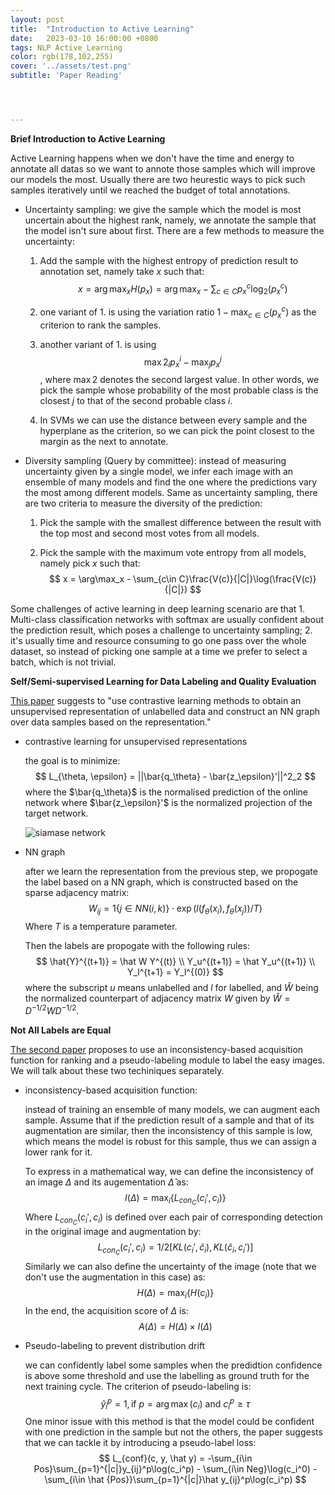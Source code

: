 ```yaml
---
layout: post
title:  "Introduction to Active Learning"
date:   2023-03-10 16:00:00 +0800
tags: NLP Active_Learning
color: rgb(178,102,255)
cover: '../assets/test.png'
subtitle: 'Paper Reading'




---
```


**Brief Introduction to Active Learning**

Active Learning happens when we don't have the time and energy to annotate all datas so we want to annote those samples which will improve our models the most. Usually there are two heurestic ways to pick such samples iteratively until we reached the budget of total annotations.

- Uncertainty sampling: we give the sample which the model is most uncertain about the highest rank, namely, we annotate the sample that the model isn't sure about first. There are a few methods to measure the uncertainty:

  1. Add the sample with the highest entropy of prediction result to annotation set, namely take $x$ such that:
     $$
     x = \arg\max_x H(p_x) = \arg\max_x -\sum_{c\in C} p_x^c \log_2(p_x^c)
     $$

  2. one variant of 1. is using the variation ratio $1- \max_{c\in C} (p_x^c)$ as the criterion to rank the samples.
  3. another variant of 1. is using $$\max2_ip_x^i - \max_jp_x^j$$, where $\max2$ denotes the second largest value. In other words, we pick the sample whose probability of the most probable class is the closest $j$ to that of the second probable class $i$.
  4.  In SVMs we can use the distance between every sample and the hyperplane as the criterion, so we can pick the point closest to the margin as the next to annotate.

- Diversity sampling (Query by committee): instead of measuring uncertainty given by a single model, we infer each image with an ensemble of many models and find the one where the predictions vary the most among different models. Same as uncertainty sampling, there are two criteria to measure the diversity of the prediction:

  1. Pick the sample with the smallest difference between the result with the top most and second most votes from all models.

  2. Pick the sample with the maximum vote entropy from all models, namely pick $x$ such that:
     $$
     x = \arg\max_x  - \sum_{c\in C}\frac{V(c)}{|C|}\log(\frac{V(c)}{|C|})
     $$

Some challenges of active learning in deep learning scenario are that 1. Multi-class classification networks with softmax are usually confident about the prediction result, which poses a challenge to uncertainty sampling; 2. it's usually time and resource consuming to go one pass over the whole dataset, so instead of picking one sample at a time we prefer to select a batch, which is not trivial.



**Self/Semi-supervised Learning for Data Labeling and Quality Evaluation**

[This paper](https://arxiv.org/pdf/2111.10932.pdf) suggests to "use contrastive learning methods to obtain an unsupervised representation of unlabelled data and construct an NN graph over data samples based on the representation."

- contrastive learning for unsupervised representations

  the goal is to minimize:
  $$
  L_{\theta, \epsilon} = ||\bar{q_\theta} - \bar{z_\epsilon}'||^2_2
  $$
  where the $\bar{q_\theta}$ is the normalised prediction of the online network where $\bar{z_\epsilon}'$ is the normalized projection of the target network.

  ![siamase network](../../../assets/siamase_network.png)

- NN graph

  after we learn the representation from the previous step, we propogate the label based on a NN graph, which is constructed based on the sparse adjacency matrix:
  $$
  W_{ij} = 1\{j\in NN(i,k)\}\cdot\exp(l(f_\theta(x_i), f_\theta(x_j)) / T) 
  $$
  Where $T$ is a temperature parameter.

  Then the labels are propogate with the following rules:
  $$
  \hat{Y}^{(t+1)} = \hat W Y^{(t)} \\
  Y_u^{(t+1)} = \hat Y_u^{(t+1)} \\
  Y_l^{t+1} = Y_l^{(0)}
  $$
  where the subscript $u$ means unlabelled and $l$ for labelled, and $\hat W$ being the normalized counterpart of adjacency matrix $W$ given by $\hat W = D^{-1/2}WD^{-1/2}$.

  

**Not All Labels are Equal**

[The second paper](http://arxiv.org/abs/2106.11921) proposes to use an inconsistency-based acquisition function for ranking and a pseudo-labeling module to label the easy images. We will talk about these two techiniques separately.

- inconsistency-based acquisition function:

  instead of training an ensemble of many models, we can augment each sample. Assume that if the prediction result of a sample and that of its augmentation are similar, then the inconsistency of this sample is low, which means the model is robust for this sample, thus we can assign a lower rank for it.

  To express in a mathematical way, we can define the inconsistency of an image $\Delta$ and its augementation $\hat \Delta$ as:
  $$
  I(\Delta) = \max_i\{L_{con_C}(c_i', c_i)\} 
  $$
   Where $L_{con_C}(c_i', c_i)$ is defined over each pair of corresponding detection in the original image and augmentation by:
  $$
  L_{con_C}(c_i',c_i) = 1/2[KL(c_i',\hat c_i),KL(\hat c_i,c_i')]
  $$
  Similarly we can also define the uncertainty of the image (note that we don't use the augmentation in this case) as:
  $$
  H(\Delta) = \max_i\{H(c_i)\}
  $$
  In the end, the acquisition score of $\Delta$ is:
  $$
  A(\Delta) = H(\Delta)\times I(\Delta)
  $$
  

- Pseudo-labeling to prevent distribution drift

  we can confidently label some samples when the predidtion confidence is above some threshold and use the labelling as ground truth for the next training cycle. The criterion of pseudo-labeling is:
  $$
  \hat y_i^p = 1, \text{if }p=\arg\max(c_i)\text{ and } c^p_i \geq \tau
  $$
  One minor issue with this method is that the model could be confident with one prediction in the sample but not the others, the paper suggests that we can tackle it by introducing a pseudo-label loss:
  $$
  L_{conf}(c, y, \hat y) = -\sum_{i\in Pos}\sum_{p=1}^{|c|}y_{ij}^p\log(c_i^p) - \sum_{i\in Neg}\log(c_i^0) - \sum_{i\in \hat {Pos}}\sum_{p=1}^{|c|}\hat y_{ij}^p\log(c_i^p)
  $$
  

